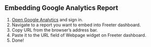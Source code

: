 ## Embedding Google Analytics Report

1. <a href="{{ curItem.homeUrl|e }}" target="_blank">Open Google Analytics</a> and sign in.
2. Navigate to a report you want to embed into Freeter dashboard.
3. Copy URL from the browser’s address bar.
4. Paste it to the URL field of Webpage widget on Freeter dashboard.
5. Done!
